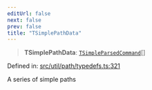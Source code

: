 ```yaml
---
editUrl: false
next: false
prev: false
title: "TSimplePathData"
---
```


> **TSimplePathData**: [`TSimpleParsedCommand`](/api/namespaces/util/type-aliases/tsimpleparsedcommand/)[]

Defined in: [src/util/path/typedefs.ts:321](https://github.com/fabricjs/fabric.js/blob/8748628df7e9de00ba77413bfc3ad9e9fe9d4f30/src/util/path/typedefs.ts#L321)

A series of simple paths
